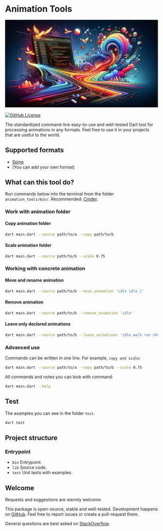 # Animation Tools

![Cover - Animation Tools](https://raw.githubusercontent.com/signmotion/animation_tools/master/images/cover.webp)

[![GitHub License](https://img.shields.io/badge/license-MIT-blue.svg)](https://raw.githubusercontent.com/signmotion/animation_tools/master/LICENSE)

The standardized command-line easy-to-use and well-tested Dart tool for processing animations in any formats.
Feel free to use it in your projects that are useful to the world.

## Supported formats

- [Spine](https://esotericsoftware.com)
- [You can add your own format]

## What can this tool do?

Run commands below into the terminal from the folder `animation_tools/bin/`.
Recommended: [Cmder](https://cmder.net).

### Work with animation folder

#### Copy animation folder

```bash
dart main.dart --source path/to/a --copy path/to/b
```

#### Scale animation folder

```bash
dart main.dart --source path/to/b --scale 0.75
```

### Working with concrete animation

#### Move and rename animation

```bash
dart main.dart --source path/to/b --move_animation 'idle idle_1'
```

#### Remove animation

```bash
dart main.dart --source path/to/b --remove_animation 'idle'
```

#### Leave only declared animations

```bash
dart main.dart --source path/to/b --leave_animations 'idle walk run shoot'
```

### Advanced use

Commands can be written in one line. For example, `copy and scale`:

```bash
dart main.dart --source path/to/a --copy path/to/b --scale 0.75
```

All commands and notes you can look with command:

```bash
dart main.dart --help
```

## Test

The examples you can see in the folder `test`.

```bash
dart test
```

## Project structure

### Entrypoint

- `bin` Entrypoint.
- `lib` Source code.
- `test` Unit tests with examples.

## Welcome

Requests and suggestions are warmly welcome.

This package is open-source, stable and well-tested. Development happens on
[GitHub](https://github.com/signmotion/animation_tools). Feel free to report issues
or create a pull-request there.

General questions are best asked on
[StackOverflow](https://stackoverflow.com/questions/tagged/animation_tools).
